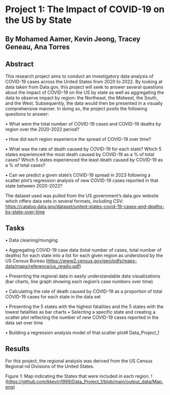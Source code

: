 # Project 1: The Impact of COVID-19 on the US by State
## By Mohamed Aamer, Kevin Jeong, Tracey Geneau, Ana Torres


## Abstract
This research project aims to conduct an investigatory data analysis of COVID-19 cases across the United States from 2020 to 2022. By looking at data taken from Data.gov, this project will seek to answer several questions about the impact of COVID-19 on the US by state as well as aggregating the data to observe impact by region: the Northeast, the Midwest, the South, and the West. Subsequently, the data would then be presented in a visually comprehensive manner. In doing so, the project posits the following questions to answer:

•	What were the total number of COVID-19 cases and COVID-19 deaths by region over the 2020-2022 period?

•	How did each region experience the spread of COVID-19 over time?

•	What was the rate of death caused by COVID-19 for each state? Which 5 states experienced the most death caused by COVID-19 as a % of total cases? Which 5 states experienced the least death caused by COVID-19 as a % of total cases?

•	Can we predict a given state’s COVID-19 spread in 2023 following a scatter plot’s regression analysis of new COVID-19 cases reported in that state between 2020-2022?

The dataset used was pulled from the US government’s data.gov website which offers data sets in several formats, including CSV: https://catalog.data.gov/dataset/united-states-covid-19-cases-and-deaths-by-state-over-time

## Tasks

•	Data cleaning/munging

•	Aggregating COVID-19 case data (total number of cases, total number of deaths) for each state into a list for each given region as understood by the US Census Bureau (https://www2.census.gov/geo/pdfs/maps-data/maps/reference/us_regdiv.pdf)

•	Presenting the regional data in easily understandable data visualizations (bar charts, line graph showing each region’s case numbers over time)

•	Calculating the rate of death caused by COVID-19 as a proportion of total COVID-19 cases for each state in the data set

•	Presenting the 5 states with the highest fatalities and the 5 states with the lowest fatalities as bar charts
•	Selecting a specific state and creating a scatter plot reflecting the number of new COVID-19 cases reported in the data set over time

•	Building a regression analysis model of that scatter plot# Data_Project_1


## Results

For this project, the regional analysis was derived from the US Census Regional nd Divisions of the United States.

Figure 1:  Map indicating the States that were included in each region.
!(https://github.com/kkevin1999/Data_Project_1/blob/main/output_data/Map.png)

